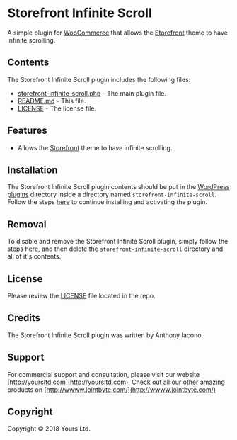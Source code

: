 # Storefront Infinite Scroll
A simple plugin for [WooCommerce](https://woocommerce.com) that allows the [Storefront](https://wordpress.org/themes/storefront/) theme to have infinite scrolling.

## Contents

The Storefront Infinite Scroll plugin includes the following files:
* [storefront-infinite-scroll.php](storefront-infinite-scroll.php) - The main plugin file.
* [README.md](README.md) - This file.
* [LICENSE](LICENSE) - The license file.

## Features
* Allows the [Storefront](https://wordpress.org/themes/storefront/) theme to have infinite scrolling.

## Installation
The Storefront Infinite Scroll plugin contents should be put in the [WordPress plugins](https://codex.wordpress.org/Writing_a_Plugin#Names.2C_Files.2C_and_Locations) directory inside a directory named `storefront-infinite-scroll`. Follow the steps [here](https://codex.wordpress.org/Managing_Plugins#Manual_Plugin_Installation) to continue installing and activating the plugin.

## Removal
To disable and remove the Storefront Infinite Scroll plugin, simply follow the steps [here](https://codex.wordpress.org/Managing_Plugins#Uninstalling_Plugins), and then delete the `storefront-infinite-scroll` directory and all of it's contents.

## License
Please review the [LICENSE](LICENSE) file located in the repo.

## Credits
The Storefront Infinite Scroll plugin was written by Anthony Iacono.

## Support
For commercial support and consultation, please visit our website [http://yoursltd.com](http://yoursltd.com). Check out all our other amazing products on [http://wwww.jointbyte.com/](http://wwww.jointbyte.com/)

## Copyright
Copyright &copy; 2018 Yours Ltd.
